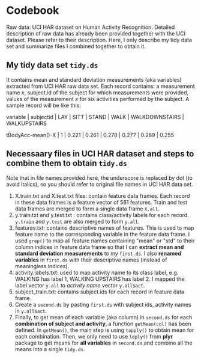 # Codebook
Raw data: UCI HAR dataset on Human Activity Recognition.
Detailed description of raw data has already been provided together with the UCI dataset. Please refer to their description.
Here, I only describe my tidy data set and summarize files I combined together to obtain it.

## My tidy data set `tidy.ds`
It contains mean and standard deviation measurements (aka variables) extracted from UCI HAR raw data set. Each record contains: a measurement name _x_, subject.id of the subject for which measurements were provided, values of the measurement _x_ for six activities performed by the subject. A sample record will be like this:

variable			      | subjectid	| LAY		| SITT	| STAND	| WALK	| WALKDOWNSTAIRS	| WALKUPSTAIRS

tBodyAcc-mean()-X	  | 1			    | 0.221	| 0.261	| 0.278	| 0.277	| 0.289			      | 0.255

## Necessaary files in UCI HAR dataset and steps to combine them to obtain `tidy.ds`
Note that in file names provided here, the underscore is replaced by dot (to avoid italics), so you should refer to original file names in UCI HAR data set.

1. X.train.txt and X.test.txt files: contain feature data frames. Each record in these data frames  is a feature vector of 561 features. Train and test data frames are merged to form a single data frame `X.all`.
2. y.train.txt and y.test.txt : contains class/activity labels for each record. `y.train` and `y.test` are also merged to form `y.all`.
2. features.txt: contains descriptive names of features. This is used to map feature name to the corresponding variable in the feature data frame. I used `grep()` to map all feature names containing "mean" or "std" to their column indices in feature data frame so that I can __extract mean and standard deviation measurements__ to my `first.ds`. I also __renamed variables__ in `first.ds` with their descriptive names (instead of meaningless indices).
3. activity.labels.txt: used to map activity name to its class label, e.g. WALKING has label 1, WALKING UPSTAIRS has label 2. I mapped the label vector `y.all` to _activity name_ vector `y.all$act`.
4. subject_train.txt: contains subject.ids for each record in feature data frame.
5. Create a `second.ds` by pasting `first.ds` with subject ids, activity names in `y.all$act`.
6. Finally, to get mean of each  variable (aka column) in `second.ds` for each __combination of subject and activity__, a function `getMean(col)` has been defined. In `getMean()`, the main step is using `tapply()` to obtain mean for each combination. Then, we only need to use `ldply()` from __plyr__ package to get means for __all variables__ in `second.ds` and combine all the means into a single `tidy.ds`.

